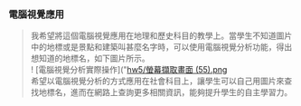 ### 電腦視覺應用

> 我希望將這個電腦視覺應用在地理和歷史科目的教學上。當學生不知道圖片中的地標或是景點和建築叫甚麼名字時，可以使用電腦視覺分析功能，得出想知道的地標名，如下圖片所示。  
! [電腦視覺分析實際操作]("[hw5/螢幕擷取畫面 (55).png](https://github.com/Lydia477/Lydia-repo/blob/main/hw5/%E8%9E%A2%E5%B9%95%E6%93%B7%E5%8F%96%E7%95%AB%E9%9D%A2%20(55).png)   
> 希望以電腦視覺分析的方式應用在社會科目上，讓學生可以自己用圖片來查找地標名，進而在網路上查詢更多相關資訊，能夠提升學生的自主學習力。
